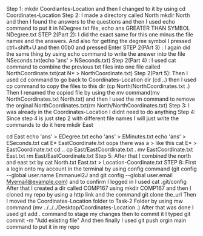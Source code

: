 Step 1: mkdir Coordiantes-Location and then I changed to it by using cd Coordinates-Location
Step 2: I made a directory called North mkdir North and then I found the answers to the questions and then I used echo command to put it in NDegree.txt file, echo ans GREATER THAN SYMBOL NDegree.txt
STEP 2(Part 2): I did the exact same for this one minus the file names and the answers. And also for getting the degree symbol I pressed ctrl+shift+U and then 00b0 and pressed Enter
STEP 2(PArt 3) : I again did the same thing by using echo command to write the answer into the file NSeconds.txt(echo 'ans' > NSeconds.txt)
Step 2(Part 4) : I used cat command to combine the previous txt files into one file called NorthCoordinate.txt(cat N* > NorthCoordinate.txt)
Step 2(Part 5): Then I used cd command to go back to Coordinates-Location dir (cd ..) then I used cp command to copy the files to this dir (cp North/NorthCoordinates.txt .)
Then I renamed the copied file by using the mv command(mv NorthCoordinates.txt North.txt) and then I used the rm command to remove the orginal NorthCoordinates.txt(rm North/NorthCoordinates.txt)
Step 3: I was already in the Coordinates-Location I didnt need to do anything
Step 4: Since step 4 is just step 2 with different file names I will just write the commands to do it here
mkdir East

cd East
echo 'ans' > EDegree.txt
echo 'ans' > EMinutes.txt
echo 'ans' > ESeconds.txt
cat E* EastCoordinate.txt
oops there was a > like this cat E* > EastCoordinate.txt
cd ..
cp East/EastCoordinate.txt .
mv EastCoordinate.txt East.txt
rm East/EastCoordinate.txt
Step 5: After that I combined the north and east txt by cat North.txt East.txt > Location-Coordinate.txt
STEP 8: First a login onto my account in the terminal by using config command (git config --global user.name Emmanuel2J and git config --global user.email Myemail@example.com) and to confirm I logged in I used cat .git/config
After that I created a dir called COMP167 using mkdir COMP167 and then I cloned my repo by using a http link and the command git clone the_url
Then I moved the Coordinates-Location folder to Task-2 Folder by using mw command (mv ../../../Desktop/Coordinates-Location .)
After that was done I used git add . command to stage my changes then to commit it I typed git commit -m "Add existing file"
And then finally I used git push orgin main command to put it in my repo
